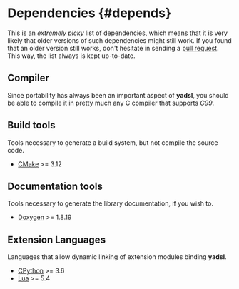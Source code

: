 # Dependencies {#depends}

This is an *extremely picky* list of dependencies, which means that it is
very likely that older versions of such dependencies might still work.
If you found that an older version still works, don't hesitate in sending a
[pull request](https://github.com/guidanoli/yadsl/pulls).
This way, the list always is kept up-to-date.

## Compiler

Since portability has always been an important aspect of **yadsl**, you should
be able to compile it in pretty much any C compiler that supports *C99*.

## Build tools

Tools necessary to generate a build system, but not compile the source code.

* [CMake](https://cmake.org/) >= 3.12

## Documentation tools

Tools necessary to generate the library documentation, if you wish to.

* [Doxygen](https://www.doxygen.nl/index.html) >= 1.8.19

## Extension Languages

Languages that allow dynamic linking of extension modules binding **yadsl**.

* [CPython](https://www.python.org/) >= 3.6
* [Lua](https://www.lua.org/) >= 5.4
